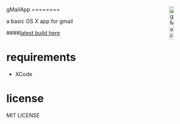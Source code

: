 <img src="https://raw.githubusercontent.com/wileycousins/gMailApp/master/gMailApp/gmail-icon.png" alt="gMailApp"  width=15% style="float:right;" />
gMailApp 
========

a basic OS X app for gmail

####[latest build here](https://www.dropbox.com/sh/kw83miittb3z8b7/AACjIi8Ko2oxi629VoL1KUsNa)

# requirements

* XCode

# license
MIT LICENSE
